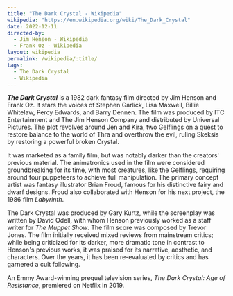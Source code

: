 ```yaml
---
title: "The Dark Crystal - Wikipedia"
wikipedia: "https://en.wikipedia.org/wiki/The_Dark_Crystal"
date: 2022-12-11
directed-by:
  - Jim Henson - Wikipedia
  - Frank Oz - Wikipedia
layout: wikipedia
permalink: /wikipedia/:title/
tags:
  - The Dark Crystal
  - Wikipedia
---
```

***The Dark Crystal*** is a 1982 dark fantasy film directed by Jim Henson and Frank Oz. It stars the voices of Stephen Garlick, Lisa Maxwell, Billie Whitelaw, Percy Edwards, and Barry Dennen. The film was produced by ITC Entertainment and The Jim Henson Company and distributed by Universal Pictures. The plot revolves around Jen and Kira, two Gelflings on a quest to restore balance to the world of Thra and overthrow the evil, ruling Skeksis by restoring a powerful broken Crystal.

It was marketed as a family film, but was notably darker than the creators' previous material. The animatronics used in the film were considered groundbreaking for its time, with most creatures, like the Gelflings, requiring around four puppeteers to achieve full manipulation. The primary concept artist was fantasy illustrator Brian Froud, famous for his distinctive fairy and dwarf designs. Froud also collaborated with Henson for his next project, the 1986 film *Labyrinth*.

The Dark Crystal was produced by Gary Kurtz, while the screenplay was written by David Odell, with whom Henson previously worked as a staff writer for *The Muppet Show*. The film score was composed by Trevor Jones. The film initially received mixed reviews from mainstream critics; while being criticized for its darker, more dramatic tone in contrast to Henson's previous works, it was praised for its narrative, aesthetic, and characters. Over the years, it has been re-evaluated by critics and has garnered a cult following.

An Emmy Award-winning prequel television series, *The Dark Crystal: Age of Resistance*, premiered on Netflix in 2019.